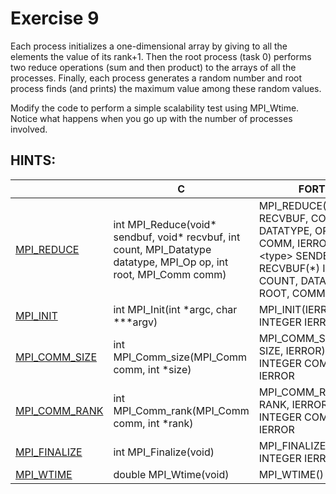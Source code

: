 # Exercise 9

Each process initializes a one-dimensional array by giving to all the elements the value of its rank+1. Then the root process (task 0) performs two reduce operations (sum and then product) to the arrays of all the processes. Finally, each process generates a random number and root process finds (and prints) the maximum value among these random values.

Modify the code to perform a simple scalability test using MPI_Wtime. Notice what happens when you go up with the number of processes involved.

## HINTS:

|    | **C** | **FORTRAN** |
|----|-------|-------------|
| [MPI_REDUCE](https://www.open-mpi.org/doc/v3.1/man3/MPI_Reduce.3.php) | int MPI_Reduce(void\* sendbuf, void\* recvbuf, int count, MPI_Datatype datatype, MPI_Op op, int root, MPI_Comm comm) | MPI_REDUCE(SENDBUF, RECVBUF, COUNT, DATATYPE, OP, ROOT, COMM, IERROR) <br> \<type> SENDBUF(\*), RECVBUF(\*) INTEGER COUNT, DATATYPE, OP, ROOT, COMM, IERROR |
| [MPI_INIT](https://www.open-mpi.org/doc/v3.1/man3/MPI_Init.3.php) | int MPI_Init(int \*argc, char \***argv) | MPI_INIT(IERROR) <br> INTEGER IERROR |
| [MPI_COMM_SIZE](https://www.open-mpi.org/doc/v3.1/man3/MPI_Comm_size.3.php) | int MPI_Comm_size(MPI_Comm comm, int \*size) | MPI_COMM_SIZE(COMM, SIZE, IERROR) <br> INTEGER COMM, SIZE, IERROR |
| [MPI_COMM_RANK](https://www.open-mpi.org/doc/v3.1/man3/MPI_Comm_rank.3.php) | int MPI_Comm_rank(MPI_Comm comm, int \*rank) | MPI_COMM_RANK(COMM, RANK, IERROR) <br> INTEGER COMM, RANK, IERROR |
| [MPI_FINALIZE](https://www.open-mpi.org/doc/v3.1/man3/MPI_Finalize.3.php) | int MPI_Finalize(void) | MPI_FINALIZE(IERROR) <br> INTEGER IERROR |
| [MPI_WTIME](https://www.open-mpi.org/doc/v3.1/man3/MPI_Wtime.3.php) | double MPI_Wtime(void) | MPI_WTIME() |
